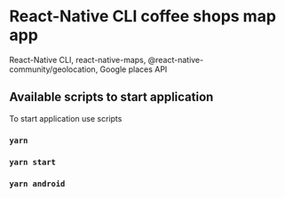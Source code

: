 # React-Native CLI coffee shops map app

React-Native CLI, react-native-maps, @react-native-community/geolocation, Google places API

## Available scripts to start application

To start application use scripts

### `yarn`

### `yarn start`

### `yarn android`
